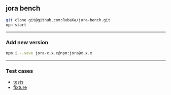 jora bench
----------

```sh
git clone git@github.com:RubaXa/jora-bench.git
npn start
```

---

### Add new version

```sh
npm i --save jora-x.x.x@npm:jora@x.x.x
```

---

### Test cases

 - [tests](./src/tests.js)
 - [fixture](fixture.js)